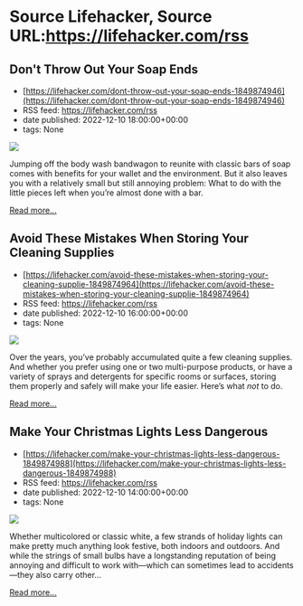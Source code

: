 # Source Lifehacker, Source URL:https://lifehacker.com/rss

## Don't Throw Out Your Soap Ends
 - [https://lifehacker.com/dont-throw-out-your-soap-ends-1849874946](https://lifehacker.com/dont-throw-out-your-soap-ends-1849874946)
 - RSS feed: https://lifehacker.com/rss
 - date published: 2022-12-10 18:00:00+00:00
 - tags: None

<img src="https://i.kinja-img.com/gawker-media/image/upload/s--lcLTtSNU--/c_fit,fl_progressive,q_80,w_636/e9a2e83a020ce05b4652cb99de5c57bc.jpg" /><p>Jumping off the body wash bandwagon to reunite with classic bars of soap comes with  benefits for your wallet and the environment. But it also leaves you with a relatively small but still annoying problem: What to do with the little pieces left when you’re almost done with a bar.</p><p><a href="https://lifehacker.com/dont-throw-out-your-soap-ends-1849874946">Read more...</a></p>

## Avoid These Mistakes When Storing Your Cleaning Supplies
 - [https://lifehacker.com/avoid-these-mistakes-when-storing-your-cleaning-supplie-1849874964](https://lifehacker.com/avoid-these-mistakes-when-storing-your-cleaning-supplie-1849874964)
 - RSS feed: https://lifehacker.com/rss
 - date published: 2022-12-10 16:00:00+00:00
 - tags: None

<img src="https://i.kinja-img.com/gawker-media/image/upload/s--trW8RIvv--/c_fit,fl_progressive,q_80,w_636/33e382141f295086acab5b78fdcede78.jpg" /><p>Over the years, you’ve probably accumulated quite a few cleaning supplies. And whether you prefer using one or two multi-purpose products, or have a variety of sprays and detergents for specific rooms or surfaces, storing them properly and safely will make your life easier. Here’s what <em>not</em> to do.</p><p><a href="https://lifehacker.com/avoid-these-mistakes-when-storing-your-cleaning-supplie-1849874964">Read more...</a></p>

## Make Your Christmas Lights Less Dangerous
 - [https://lifehacker.com/make-your-christmas-lights-less-dangerous-1849874988](https://lifehacker.com/make-your-christmas-lights-less-dangerous-1849874988)
 - RSS feed: https://lifehacker.com/rss
 - date published: 2022-12-10 14:00:00+00:00
 - tags: None

<img src="https://i.kinja-img.com/gawker-media/image/upload/s--THrJBuvl--/c_fit,fl_progressive,q_80,w_636/e54b55f201698ebf4f65a736ef1dc556.jpg" /><p>Whether multicolored or classic white, a few strands of holiday lights can make pretty much anything look festive, both indoors and outdoors. And while the strings of small bulbs have a longstanding reputation of being annoying and difficult to work with—which can sometimes lead to accidents—they also carry other…</p><p><a href="https://lifehacker.com/make-your-christmas-lights-less-dangerous-1849874988">Read more...</a></p>
